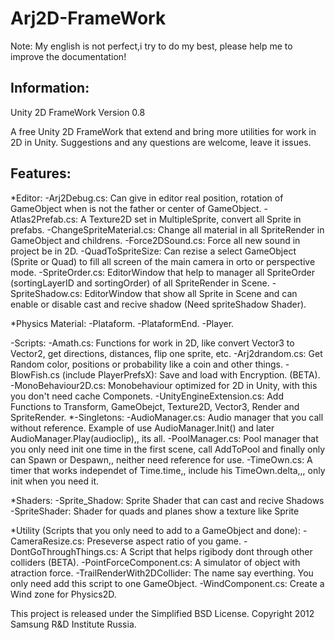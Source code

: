 Arj2D-FrameWork
===============

Note:
My english is not perfect,i try to do my best, please help me to improve the documentation!

Information:
-----
Unity 2D FrameWork Version 0.8

A free Unity 2D FrameWork that extend and bring more utilities for work in 2D in Unity.
Suggestions and any questions are welcome, leave it issues.

**Features:**
---------
*Editor:
  -Arj2Debug.cs: Can give in editor real position, rotation of GameObject when is not the father or center of GameObject.
  -Atlas2Prefab.cs: A Texture2D set in MultipleSprite, convert all Sprite in prefabs.
  -ChangeSpriteMaterial.cs: Change all material in all SpriteRender in GameObject and childrens.
  -Force2DSound.cs: Force all new sound in project be in 2D.
  -QuadToSpriteSize: Can rezise a select GameObject (Sprite or Quad) to fill all screen of the main camera in orto or perspective mode.
  -SpriteOrder.cs: EditorWindow that help to manager all SpriteOrder (sortingLayerID and sortingOrder) of all SpriteRender in Scene.
  -SpriteShadow.cs: EditorWindow that show all Sprite in Scene and can enable or disable cast and recive shadow (Need spriteShadow Shader).
  
*Physics Material:
  -Plataform.
  -PlataformEnd.
  -Player.
  
-Scripts:
  -Amath.cs: Functions for work in 2D, like convert Vector3 to Vector2, get directions, distances, flip one sprite, etc.
  -Arj2drandom.cs: Get Random color, positions or probability like a coin and other things.
  -BlowFish.cs (include PlayerPrefsX): Save and load with Encryption. (BETA).
  -MonoBehaviour2D.cs: Monobehaviour optimized for 2D in Unity, with this you don't need cache Componets.
  -UnityEngineExtension.cs: Add Functions to Transform, GameObejct, Texture2D, Vector3, Render and SpriteRender.
  *-Singletons:
    -AudioManager.cs: Audio manager that you call without reference. Example of use AudioManager.Init() and later AudioManager.Play(audioclip),, its all.
    -PoolManager.cs: Pool manager that you only need init one time in the first scene, call AddToPool and finally only can Spawn or Despawn,, neither need reference for use.
    -TimeOwn.cs: A timer that works independet of Time.time,, include his TimeOwn.delta,,, only init when you need it.

*Shaders:
  -Sprite_Shadow: Sprite Shader that can cast and recive Shadows
  -SpriteShader: Shader for quads and planes show a texture like Sprite
  
*Utility (Scripts that you only need to add to a GameObject and done):
  -CameraResize.cs: Preseverse aspect ratio of you game.
  -DontGoThroughThings.cs: A Script that helps rigibody dont through other colliders (BETA).
  -PointForceComponent.cs: A simulator of object with atraction force.
  -TrailRenderWith2DCollider: The name say everthing. You only need add this script to one GameObject.
  -WindComponent.cs: Create a Wind zone for Physics2D.
  
  
This project is released under the Simplified BSD License. Copyright 2012 Samsung R&D Institute Russia.
